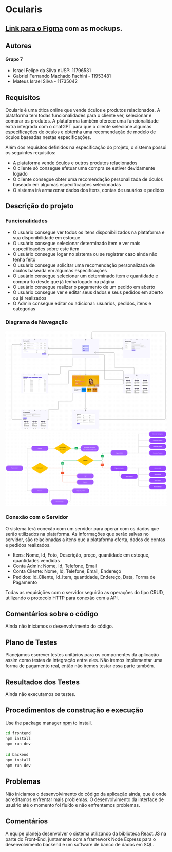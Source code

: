 # Ocularis

## [Link para o Figma](https://www.figma.com/file/JscsXqK1cnMdkIQfJeisMQ/Web-dev-online-store?type=design&node-id=2%3A5&t=45La1o0rPl0CuJ8D-1) com as mockups.

## Autores
#### Grupo 7
* Israel Felipe da Silva nUSP: 11796531
* Gabriel Fernando Machado Fachini - 11953481
* Mateus Israel Silva - 11735042

## Requisitos
Ocularis é uma ótica online que vende óculos e produtos relacionados. A plataforma tem todas funcionalidades para o cliente ver, selecionar e comprar os produtos. A plataforma também oferece uma funcionalidade extra integrada com o chatGPT para que o cliente selecione algumas especificações de óculos e obtenha uma recomendação de modelo de óculos baseadas nestas especificações.

Além dos requisitos definidos na especificação do projeto, o sistema possui os seguintes requisitos:

* A plataforma vende óculos e outros produtos relacionados
* O cliente só consegue efetuar uma compra se estiver devidamente logado
* O cliente consegue obter uma recomendação personalizada de óculos baseado em algumas especificações selecionadas
* O sistema irá armazenar dados dos itens, contas de usuários e pedidos

## Descrição do projeto
### Funcionalidades
* O usuário consegue ver todos os itens disponibilizados na plataforma e sua disponibilidade em estoque
* O usuário consegue selecionar determinado item e ver mais especificações sobre este item
* O usuário consegue logar no sistema ou se registrar caso ainda não tenha feito
* O usuário consegue solicitar uma recomendação personalizada de óculos baseada em algumas especificações
* O usuário consegue selecionar um determinado item e quantidade e comprá-lo desde que já tenha logado na página
* O usuário consegue realizar o pagamento de um pedido em aberto
* O usuário consegue ver e editar seus dados e seus pedidos em aberto ou já realizados
* O Admin consegue editar ou adicionar: usuários, pedidos, itens e categorias

### Diagrama de Navegação
<img src='diagrama1.png' />
<img src='diagrama2.png' />

### Conexão com o Servidor
O sistema terá conexão com um servidor para operar com os dados que serão utilizados na plataforma. As informações que serão salvas no servidor, são relacionadas a itens que a plataforma oferta, dados de contas e pedidos realizados.

* Itens: Nome, Id, Foto, Descrição, preço, quantidade em estoque, quantidades vendidas
* Conta Admin: Nome, Id, Telefone, Email
* Conta Cliente: Nome, Id, Telefone, Email, Endereço
* Pedidos: Id_Cliente, Id_Item, quantidade, Endereço, Data, Forma de Pagamento

Todas as requisições com o servidor seguirão as operações do tipo CRUD, utilizando o protocolo HTTP para conexão com a API.

## Comentários sobre o código
Ainda não iniciamos o desenvolvimento do código.

## Plano de Testes
Planejamos escrever testes unitários para os componentes da aplicação assim como testes de integração entre eles. Não iremos implementar uma forma de pagamento real, então não iremos testar essa parte também.
## Resultados dos Testes
Ainda não executamos os testes.

## Procedimentos de construção e execução

Use the package manager [npm](https://docs.npmjs.com/) to install.

```bash
cd frontend
npm install
npm run dev

cd backend
npm install
npm run dev
```

## Problemas
Não iniciamos o desenvolvimento do código da aplicação ainda, que é onde acreditamos enfrentar mais problemas. O desenvolvimento da interface de usuário até o momento foi fluído e não enfrentamos problemas.

## Comentários
A equipe planeja desenvolver o sistema utilizando da biblioteca React.JS na parte do Front-End, juntamente com a framework Node Express para o desenvolvimento backend e um software de banco de dados em SQL.
